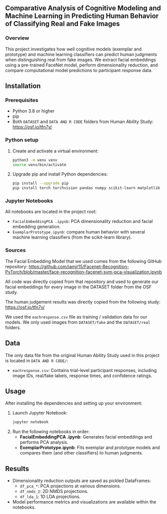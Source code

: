## Comparative Analysis of Cognitive Modeling and Machine Learning in Predicting Human Behavior of Classifying Real and Fake Images

### Overview
This project investigates how well cognitive models (exemplar and prototype) and machine learning classifiers can predict human judgments when distinguishing real from fake images. We extract facial embeddings using a pre-trained FaceNet model, perform dimensionality reduction, and compare computational model predictions to participant response data.

## Installation

### Prerequisites
- Python 3.8 or higher
- pip
- Both `DATASET` and `DATA AND R CODE` folders from Human Ability Study: https://osf.io/tfn7v/

### Python setup
1. Create and activate a virtual environment:
   ```bash
   python3 -m venv venv
   source venv/bin/activate
   ```
2. Upgrade pip and install Python dependencies:
   ```bash
   pip install --upgrade pip
   pip install torch torchvision pandas numpy scikit-learn matplotlib seaborn jupyter
   ```

### Jupyter Notebooks
All notebooks are located in the project root:
- `FacialEmbeddingPCA .ipynb`: PCA dimensionality reduction and facial embedding generation.
- `ExemplarPrototype.ipynb`: compare human behavior with several machine learning classifiers (from the scikit-learn library).

### Sources
The Facial Embedding Model that we used comes from the following GitHub repository: https://github.com/iamjr15/Facenet-Recognition-PyTorch/blob/master/face-recognition-facenet-svm-pca-visualization.ipynb

All code was directly copied from that repository and used to generate our facial embeddings for every image in the DATASET folder from the OSF study.

The human judgement results was directly copied from the following study: https://osf.io/tfn7v/

We used the `eachresponse.csv` file as training / validation data for our models. We only used images from  `DATASET/fake` and the `DATASET/real` folders.

## Data
The only data file from the original Human Ability Study used in this project is located in `DATA AND R CODE/`:
- `eachresponse.csv`: Contains trial-level participant responses, including image IDs, real/fake labels, response times, and confidence ratings.

## Usage
After installing the dependencies and setting up your environment:
1. Launch Jupyter Notebook:
   ```bash
   jupyter notebook
   ```
2. Run the following notebooks in order:
   - **FacialEmbeddingPCA .ipynb**: Generates facial embeddings and performs PCA analysis.
   - **ExemplarPrototype.ipynb**: Fits exemplar and prototype models and compares them (and other classifiers) to human judgments.

## Results
- Dimensionality reduction outputs are saved as pickled DataFrames:
  - `df_pca_*`: PCA projections at various dimensions.
  - `df_nmds_2`: 2D NMDS projections.
  - `df_lda_1`: 1D LDA projections.
- Model performance metrics and visualizations are available within the notebooks.
